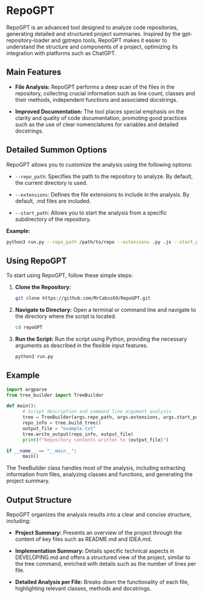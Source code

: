 # RepoGPT

RepoGPT is an advanced tool designed to analyze code repositories, generating detailed and structured project summaries. Inspired by the gpt-repository-loader and gptrepo tools, RepoGPT makes it easier to understand the structure and components of a project, optimizing its integration with platforms such as ChatGPT.

## Main Features

- **File Analysis:** RepoGPT performs a deep scan of the files in the repository, collecting crucial information such as line count, classes and their methods, independent functions and associated docstrings.

- **Improved Documentation:** The tool places special emphasis on the clarity and quality of code documentation, promoting good practices such as the use of clear nomenclatures for variables and detailed docstrings.


## Detailed Summon Options

RepoGPT allows you to customize the analysis using the following options:

- `--repo_path`: Specifies the path to the repository to analyze. By default, the current directory is used.
  
- `--extensions`: Defines the file extensions to include in the analysis. By default, .md files are included.
  
- `--start_path`: Allows you to start the analysis from a specific subdirectory of the repository.

**Example:**

```bash
python3 run.py --repo_path /path/to/repo --extensions .py .js --start_path src
```

## Using RepoGPT

To start using RepoGPT, follow these simple steps:

1. **Clone the Repository:**

     ```bash
     git clone https://github.com/MrCabss69/RepoGPT.git
     ```


2. **Navigate to Directory:** Open a terminal or command line and navigate to the directory where the script is located.
     ```bash
     cd repoGPT
     ```
  
3. **Run the Script:** Run the script using Python, providing the necessary arguments as described in the flexible input features.
     ```bash
     python3 run.py
     ```

## Example

```python
import argparse
from tree_builder import TreeBuilder

def main():
      # Script description and command line argument analysis
      tree = TreeBuilder(args.repo_path, args.extensions, args.start_path)
      repo_info = tree.build_tree()
      output_file = "example.txt"
      tree.write_output(repo_info, output_file)
      print(f"Repository contents written to {output_file}")

if __name__ == "__main__":
      main()
```

The TreeBuilder class handles most of the analysis, including extracting information from files, analyzing classes and functions, and generating the project summary.


## Output Structure

RepoGPT organizes the analysis results into a clear and concise structure, including:

- **Project Summary:** Presents an overview of the project through the content of key files such as README.md and IDEA.md.

- **Implementation Summary:** Details specific technical aspects in DEVELOPING.md and offers a structured view of the project, similar to the tree command, enriched with details such as the number of lines per file.

- **Detailed Analysis per File:** Breaks down the functionality of each file, highlighting relevant classes, methods and docstrings.
